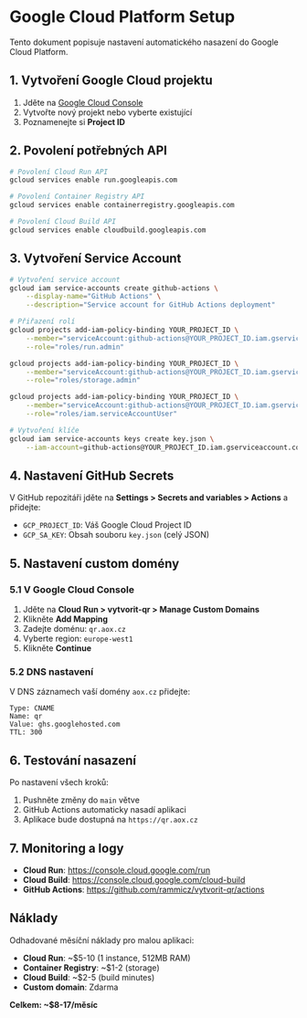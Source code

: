 # Google Cloud Platform Setup

Tento dokument popisuje nastavení automatického nasazení do Google Cloud Platform.

## 1. Vytvoření Google Cloud projektu

1. Jděte na [Google Cloud Console](https://console.cloud.google.com/)
2. Vytvořte nový projekt nebo vyberte existující
3. Poznamenejte si **Project ID**

## 2. Povolení potřebných API

```bash
# Povolení Cloud Run API
gcloud services enable run.googleapis.com

# Povolení Container Registry API
gcloud services enable containerregistry.googleapis.com

# Povolení Cloud Build API
gcloud services enable cloudbuild.googleapis.com
```

## 3. Vytvoření Service Account

```bash
# Vytvoření service account
gcloud iam service-accounts create github-actions \
    --display-name="GitHub Actions" \
    --description="Service account for GitHub Actions deployment"

# Přiřazení rolí
gcloud projects add-iam-policy-binding YOUR_PROJECT_ID \
    --member="serviceAccount:github-actions@YOUR_PROJECT_ID.iam.gserviceaccount.com" \
    --role="roles/run.admin"

gcloud projects add-iam-policy-binding YOUR_PROJECT_ID \
    --member="serviceAccount:github-actions@YOUR_PROJECT_ID.iam.gserviceaccount.com" \
    --role="roles/storage.admin"

gcloud projects add-iam-policy-binding YOUR_PROJECT_ID \
    --member="serviceAccount:github-actions@YOUR_PROJECT_ID.iam.gserviceaccount.com" \
    --role="roles/iam.serviceAccountUser"

# Vytvoření klíče
gcloud iam service-accounts keys create key.json \
    --iam-account=github-actions@YOUR_PROJECT_ID.iam.gserviceaccount.com
```

## 4. Nastavení GitHub Secrets

V GitHub repozitáři jděte na **Settings > Secrets and variables > Actions** a přidejte:

- `GCP_PROJECT_ID`: Váš Google Cloud Project ID
- `GCP_SA_KEY`: Obsah souboru `key.json` (celý JSON)

## 5. Nastavení custom domény

### 5.1 V Google Cloud Console

1. Jděte na **Cloud Run > vytvorit-qr > Manage Custom Domains**
2. Klikněte **Add Mapping**
3. Zadejte doménu: `qr.aox.cz`
4. Vyberte region: `europe-west1`
5. Klikněte **Continue**

### 5.2 DNS nastavení

V DNS záznamech vaší domény `aox.cz` přidejte:

```
Type: CNAME
Name: qr
Value: ghs.googlehosted.com
TTL: 300
```

## 6. Testování nasazení

Po nastavení všech kroků:

1. Pushněte změny do `main` větve
2. GitHub Actions automaticky nasadí aplikaci
3. Aplikace bude dostupná na `https://qr.aox.cz`

## 7. Monitoring a logy

- **Cloud Run**: https://console.cloud.google.com/run
- **Cloud Build**: https://console.cloud.google.com/cloud-build
- **GitHub Actions**: https://github.com/rammicz/vytvorit-qr/actions

## Náklady

Odhadované měsíční náklady pro malou aplikaci:
- **Cloud Run**: ~$5-10 (1 instance, 512MB RAM)
- **Container Registry**: ~$1-2 (storage)
- **Cloud Build**: ~$2-5 (build minutes)
- **Custom domain**: Zdarma

**Celkem: ~$8-17/měsíc**

